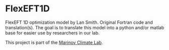 # FlexEFT1D

FlexEFT 1D optimization model by Lan Smith. Original Fortran code and translation(s). The goal is to translate this model into a python and/or matlab base for easier use by researchers in our lab.

This project is part of the [Marinov Climate Lab](https://climate.sas.upenn.edu/).

